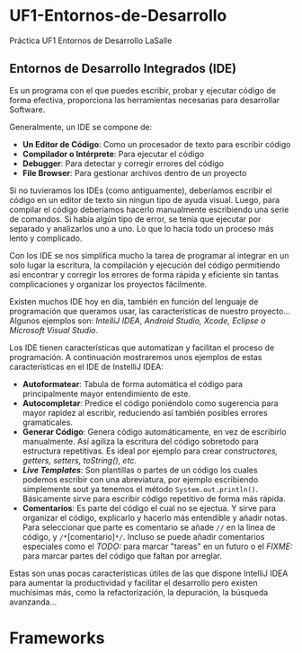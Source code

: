 # UF1-Entornos-de-Desarrollo
Práctica UF1 Entornos de Desarrollo LaSalle
## Entornos de Desarrollo Integrados (IDE)
Es un programa con el que puedes escribir, probar y ejecutar código de forma efectiva, proporciona las herramientas necesarias para desarrollar Software.

Generalmente, un IDE se compone de:
- **Un Editor de Código**: Como un procesador de texto para escribir código
- **Compilador o Intérprete**: Para ejecutar el código
- **Debugger**: Para detectar y corregir errores del código
- **File Browser**: Para gestionar archivos dentro de un proyecto


Si no tuvieramos los IDEs (como antiguamente), deberíamos escribir el código en un editor de texto sin ningun tipo de ayuda visual. Luego, para compilar el código deberíamos hacerlo manualmente escribiendo una serie de comandos. Si había algún tipo de error, se tenía que ejecutar por separado y analizarlos uno a uno. Lo que lo hacía todo un proceso más lento y complicado.

Con los IDE se nos simplifica mucho la tarea de programar al integrar en un solo lugar la escritura, la compilación y ejecución del código permitiendo así encontrar y corregir los errores de forma rápida y eficiente sin tantas complicaciones y organizar los proyectos fácilmente.

Existen muchos IDE hoy en día, también en función del lenguaje de programación que queramos usar, las características de nuestro proyecto... Algunos ejemplos son: *IntelliJ IDEA*, *Android Studio, Xcode, Eclipse o Microsoft Visual Studio*.

Los IDE tienen características que automatizan y facilitan el proceso de programación. A continuación mostraremos unos ejemplos de estas características en el IDE de InstelliJ IDEA:
- **Autoformatear**: Tabula de forma automática el código para principalmente mayor entendimiento de este.
- **Autocompletar**: Predice el código poniéndolo como sugerencia para mayor rapidez al escribir, reduciendo así también posibles errores gramaticales.
- **Generar Código**: Genera código automáticamente, en vez de escribirlo manualmente. Así agiliza la escritura del código sobretodo para estructura repetitivas. Es ideal por ejemplo para crear *constructores, getters, setters, toString(), etc.*
- ***Live Templates***: Son plantillas o partes de un código los cuales podemos escribir con una abreviatura, por ejemplo escribiendo simplemente sout ya tenemos el método `System.out.println()`. Básicamente sirve para escribir código repetitivo de forma más rápida.
- **Comentarios**: Es parte del código el cual no se ejectua. Y sirve para organizar el código, explicarlo y hacerlo más entendible y añadir notas. Para seleccionar que parte es comentario se añade `//` en la línea de código, y `/*`[comentario]`*/`. Incluso se puede añadir comentarios especiales como el *TODO:* para marcar "tareas" en un futuro o el *FIXME:* para marcar partes del código que faltan por arreglar.

Estas son unas pocas características útiles de las que dispone IntelliJ IDEA para aumentar la productividad y facilitar el desarrollo pero existen muchísimas más, como la refactorización, la depuración, la búsqueda avanzanda...


# Frameworks

